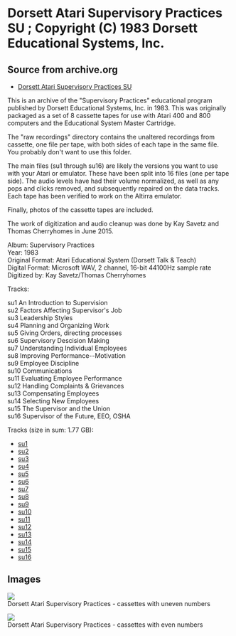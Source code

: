 # Dorsett Atari Supervisory Practices SU ; Copyright (C) 1983 Dorsett Educational Systems, Inc.  
## Source from archive.org  
- [Dorsett Atari Supervisory Practices SU](https://archive.org/details/DorsettAtariSupervisoryPractices)  
  
This is an archive of the "Supervisory Practices" educational program published by Dorsett Educational Systems, Inc. in 1983. This was originally packaged as a set of 8 cassette tapes for use with Atari 400 and 800 computers and the Educational System Master Cartridge.  
  
The "raw recordings" directory contains the unaltered recordings from cassette, one file per tape, with both sides of each tape in the same file. You probably don't want to use this folder.  
  
The main files (su1 through su16) are likely the versions you want to use with your Atari or emulator. These have been split into 16 files (one per tape side). The audio levels have had their volume normalized, as well as any pops and clicks removed, and subsequently repaired on the data tracks. Each tape has been verified to work on the Altirra emulator.  
  
Finally, photos of the cassette tapes are included.  
  
The work of digitization and audio cleanup was done by Kay Savetz and Thomas Cherryhomes in June 2015.  
  
Album: Supervisory Practices  
Year: 1983  
Original Format: Atari Educational System (Dorsett Talk & Teach)  
Digital Format: Microsoft WAV, 2 channel, 16-bit 44100Hz sample rate  
Digitized by: Kay Savetz/Thomas Cherryhomes  
  
Tracks:  
  
su1	An Introduction to Supervision  
su2	Factors Affecting Supervisor's Job  
su3	Leadership Styles  
su4	Planning and Organizing Work  
su5	Giving Orders, directing processes  
su6	Supervisory Descision Making  
su7	Understanding Individual Employees  
su8	Improving Performance--Motivation  
su9	Employee Discipline  
su10	Communications  
su11	Evaluating Employee Performance  
su12	Handling Complaints & Grievances  
su13	Compensating Employees  
su14	Selecting New Employees  
su15	The Supervisor and the Union  
su16	Supervisor of the Future, EEO, OSHA  
  
Tracks (size in sum: 1.77 GB):  
  
- [su1](http://data.atariwiki.org/FLAC/Supervisory_Practices/su1.flac)  
- [su2](http://data.atariwiki.org/FLAC/Supervisory_Practices/su2.flac)  
- [su3](http://data.atariwiki.org/FLAC/Supervisory_Practices/su3.flac)  
- [su4](http://data.atariwiki.org/FLAC/Supervisory_Practices/su4.flac)  
- [su5](http://data.atariwiki.org/FLAC/Supervisory_Practices/su5.flac)  
- [su6](http://data.atariwiki.org/FLAC/Supervisory_Practices/su6.flac)  
- [su7](http://data.atariwiki.org/FLAC/Supervisory_Practices/su7.flac)  
- [su8](http://data.atariwiki.org/FLAC/Supervisory_Practices/su8.flac)  
- [su9](http://data.atariwiki.org/FLAC/Supervisory_Practices/su9.flac)  
- [su10](http://data.atariwiki.org/FLAC/Supervisory_Practices/su10.flac)  
- [su11](http://data.atariwiki.org/FLAC/Supervisory_Practices/su11.flac)  
- [su12](http://data.atariwiki.org/FLAC/Supervisory_Practices/su12.flac)  
- [su13](http://data.atariwiki.org/FLAC/Supervisory_Practices/su13.flac)  
- [su14](http://data.atariwiki.org/FLAC/Supervisory_Practices/su14.flac)  
- [su15](http://data.atariwiki.org/FLAC/Supervisory_Practices/su15.flac)  
- [su16](http://data.atariwiki.org/FLAC/Supervisory_Practices/su16.flac)  
## Images  
![](attachments/suA_.jpg)  
Dorsett Atari Supervisory Practices - cassettes with uneven numbers  
  
![](attachments/suB_.jpg)  
Dorsett Atari Supervisory Practices - cassettes with even numbers  
